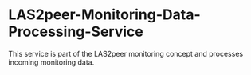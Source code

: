 LAS2peer-Monitoring-Data-Processing-Service
===========================================

This service is part of the LAS2peer monitoring concept and processes incoming monitoring data.